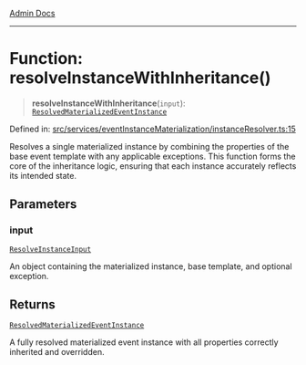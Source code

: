 [Admin Docs](/)

***

# Function: resolveInstanceWithInheritance()

> **resolveInstanceWithInheritance**(`input`): [`ResolvedMaterializedEventInstance`](../../../../drizzle/tables/materializedEventInstances/type-aliases/ResolvedMaterializedEventInstance.md)

Defined in: [src/services/eventInstanceMaterialization/instanceResolver.ts:15](https://github.com/gautam-divyanshu/talawa-api/blob/84910820371ade6fdca33545b3a0fc1e929731b2/src/services/eventInstanceMaterialization/instanceResolver.ts#L15)

Resolves a single materialized instance by combining the properties of the base event template
with any applicable exceptions. This function forms the core of the inheritance logic,
ensuring that each instance accurately reflects its intended state.

## Parameters

### input

[`ResolveInstanceInput`](../../types/interfaces/ResolveInstanceInput.md)

An object containing the materialized instance, base template, and optional exception.

## Returns

[`ResolvedMaterializedEventInstance`](../../../../drizzle/tables/materializedEventInstances/type-aliases/ResolvedMaterializedEventInstance.md)

A fully resolved materialized event instance with all properties correctly inherited and overridden.
